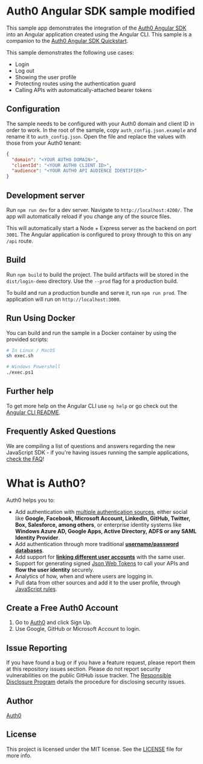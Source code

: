 # Auth0 Angular SDK sample modified

This sample app demonstrates the integration of the [Auth0 Angular SDK](https://github.com/auth0/auth0-angular) into an Angular application created using the Angular CLI. This sample is a companion to the [Auth0 Angular SDK Quickstart](https://auth0.com/docs/quickstart/spa/angular).

This sample demonstrates the following use cases:

- Login
- Log out
- Showing the user profile
- Protecting routes using the authentication guard
- Calling APIs with automatically-attached bearer tokens

## Configuration

The sample needs to be configured with your Auth0 domain and client ID in order to work. In the root of the sample, copy `auth_config.json.example` and rename it to `auth_config.json`. Open the file and replace the values with those from your Auth0 tenant:

```json
{
  "domain": "<YOUR AUTH0 DOMAIN>",
  "clientId": "<YOUR AUTH0 CLIENT ID>",
  "audience": "<YOUR AUTH0 API AUDIENCE IDENTIFIER>"
}
```

## Development server

Run `npm run dev` for a dev server. Navigate to `http://localhost:4200/`. The app will automatically reload if you change any of the source files.

This will automatically start a Node + Express server as the backend on port `3001`. The Angular application is configured to proxy through to this on any `/api` route.

## Build

Run `npm build` to build the project. The build artifacts will be stored in the `dist/login-demo` directory. Use the `--prod` flag for a production build.

To build and run a production bundle and serve it, run `npm run prod`. The application will run on `http://localhost:3000`.

## Run Using Docker

You can build and run the sample in a Docker container by using the provided scripts:

```bash
# In Linux / MacOS
sh exec.sh

# Windows Powershell
./exec.ps1
```

## Further help

To get more help on the Angular CLI use `ng help` or go check out the [Angular CLI README](https://github.com/angular/angular-cli/blob/master/README.md).

## Frequently Asked Questions

We are compiling a list of questions and answers regarding the new JavaScript SDK - if you're having issues running the sample applications, [check the FAQ](https://github.com/auth0/auth0-spa-js/blob/master/FAQ.md)!

# What is Auth0?

Auth0 helps you to:

- Add authentication with [multiple authentication sources](https://auth0.com/docs/identityproviders), either social like **Google, Facebook, Microsoft Account, LinkedIn, GitHub, Twitter, Box, Salesforce, among others**, or enterprise identity systems like **Windows Azure AD, Google Apps, Active Directory, ADFS or any SAML Identity Provider**.
- Add authentication through more traditional **[username/password databases](https://auth0.com/docs/connections/database/custom-db/create-db-connection)**.
- Add support for **[linking different user accounts](https://auth0.com/docs/users/user-account-linking)** with the same user.
- Support for generating signed [Json Web Tokens](https://auth0.com/docs/tokens/json-web-tokens) to call your APIs and **flow the user identity** securely.
- Analytics of how, when and where users are logging in.
- Pull data from other sources and add it to the user profile, through [JavaScript rules](https://auth0.com/docs/rules).

## Create a Free Auth0 Account

1. Go to [Auth0](https://auth0.com/signup) and click Sign Up.
2. Use Google, GitHub or Microsoft Account to login.

## Issue Reporting

If you have found a bug or if you have a feature request, please report them at this repository issues section. Please do not report security vulnerabilities on the public GitHub issue tracker. The [Responsible Disclosure Program](https://auth0.com/whitehat) details the procedure for disclosing security issues.

## Author

[Auth0](https://auth0.com)

## License

This project is licensed under the MIT license. See the [LICENSE](../LICENSE) file for more info.
